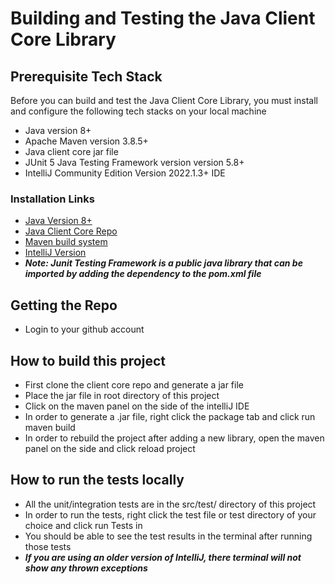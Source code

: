 # Building and Testing the Java Client Core Library

## Prerequisite Tech Stack
Before you can build and test the Java Client Core Library, you must install and configure the following tech stacks on your local machine
- Java version 8+
- Apache Maven version 3.8.5+
- Java client core jar file
- JUnit 5 Java Testing Framework version version 5.8+
- IntelliJ Community Edition Version 2022.1.3+ IDE

### Installation Links
- [Java Version 8+](https://jdk.java.net/18/)
- [Java Client Core Repo](https://github.com/Laserfiche/lf-api-client-core-java)
- [Maven build system](https://maven.apache.org/download.cgi)
- [IntelliJ Version](https://www.jetbrains.com/idea/download/#section=windows)
- ***Note: Junit Testing Framework is a public java library that can be imported by adding the dependency to the pom.xml file***

## Getting the Repo
- Login to your github account

## How to build this project
- First clone the client core repo and generate a jar file
- Place the jar file in root directory of this project
- Click on the maven panel on the side of the intelliJ IDE
- In order to generate a .jar file, right click the package tab and click run maven build
- In order to rebuild the project after adding a new library, open the maven panel on the side and click reload project

## How to run the tests locally
- All the unit/integration tests are in the src/test/ directory of this project
- In order to run the tests, right click the test file or test directory of your choice and click run Tests in <Test directory or File>
- You should be able to see the test results in the terminal after running those tests
- ***If you are using an older version of IntelliJ, there terminal will not show any thrown exceptions***
